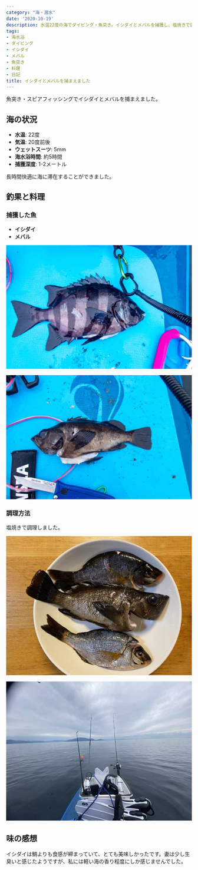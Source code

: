 ```yaml
---
category: "海・潜水"
date: '2020-10-19'
description: 水温22度の海でダイビング・魚突き。イシダイとメバルを捕獲し、塩焼きで調理。イシダイの食感は鯛より締まっていました。
tags:
- 海水浴
- ダイビング
- イシダイ
- メバル
- 魚突き
- 料理
- 日記
title: イシダイとメバルを捕まえました
---
```



魚突き・スピアフィッシングでイシダイとメバルを捕まえました。

## 海の状況
- **水温**: 22度
- **気温**: 20度前後
- **ウェットスーツ**: 5mm
- **海水浴時間**: 約5時間
- **捕獲深度**: 1-2メートル

長時間快適に海に滞在することができました。

## 釣果と料理

### 捕獲した魚
- **イシダイ**
- **メバル**

![捕獲したイシダイ1](../images/2020-10-19-diving-01.jpg)

![捕獲したイシダイ2](../images/2020-10-19-diving-02.jpg)

### 調理方法
塩焼きで調理しました。

![調理された魚1](../images/2020-10-19-diving-03.jpg)

![調理された魚2](../images/2020-10-19-diving-04.jpg)

## 味の感想

イシダイは鯛よりも食感が締まっていて、とても美味しかったです。妻は少し生臭いと感じたようですが、私には軽い海の香り程度にしか感じませんでした。